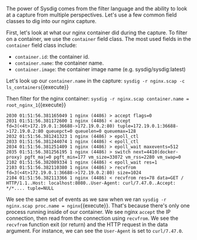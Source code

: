 The power of Sysdig comes from the filter language and the ability to look at a capture from multiple perspectives. Let's use a few common field classes to dig into our nginx capture. 

First, let's look at what our nginx container did during the capture. To filter on a container, we use the `container` field class. The most used fields in the `container` field class include:
- `container.id`: the container id.
- `container.name`: the container name.
- `container.image`: the container image name (e.g. sysdig/sysdig:latest)

Let's look up our `container.name` in the capture:
`sysdig -r nginx.scap -c ls_containers`{{execute}}

Then filter for the nginx container:
`sysdig -r nginx.scap container.name = root_nginx_1`{{execute}}

```
2030 01:51:56.381165049 1 nginx (4486) > accept flags=0
2031 01:51:56.381172600 1 nginx (4486) < accept fd=3(<4t>172.19.0.1:36688->172.19.0.2:80) tuple=172.19.0.1:36688->172.19.0.2:80 queuepct=0 queuelen=0 queuemax=128
2032 01:51:56.381241323 1 nginx (4486) > epoll_ctl
2033 01:51:56.381244074 1 nginx (4486) < epoll_ctl
2034 01:51:56.381251409 1 nginx (4486) > epoll_wait maxevents=512
2035 01:51:56.381256195 1 nginx (4486) > switch next=4410(docker-proxy) pgft_maj=0 pgft_min=177 vm_size=33072 vm_rss=2280 vm_swap=0
2102 01:51:56.382089334 1 nginx (4486) < epoll_wait res=1
2103 01:51:56.382110380 1 nginx (4486) > recvfrom fd=3(<4t>172.19.0.1:36688->172.19.0.2:80) size=1024
2104 01:51:56.382113366 1 nginx (4486) < recvfrom res=78 data=GET / HTTP/1.1..Host: localhost:8080..User-Agent: curl/7.47.0..Accept: */*.... tuple=NULL
```

We see the same set of events as we saw when we ran `sysdig -r nginx.scap proc.name = nginx`{{execute}}. That's because there's only one process running inside of our container. We see nginx `accept` the IP connection, then read from the connection using `recvfrom`. We see the `recvfrom` function exit (or return) and the HTTP request in the data argument. For instance, we can see the `User-Agent` is set to `curl/7.47.0`.





